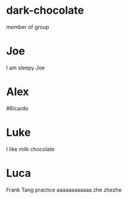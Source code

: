 # dark-chocolate
member of group
# Joe  
I am sleepy Joe

# Alex 

#Ricardo 
# Luke 
I like milk chocolate
# Luca 

Frank Tang
practice 
aaaaaaaaaaaa zhe zhezhe 
